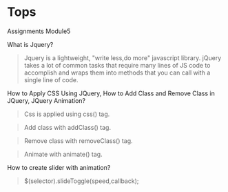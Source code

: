 # Tops
Assignments
Module5

What is Jquery?

>Jquery is a lightweight, "write less,do more" javascript library.
>jQuery takes a lot of common tasks that require many lines of JS code   to accomplish and wraps them into methods that you can call with a single line of code.


How to Apply CSS Using JQuery, How to Add Class and Remove Class in JQuery, JQuery Animation?  

>Css is applied using css() tag.

>Add class with addClass() tag.

>Remove class with removeClass() tag.

> Animate with animate() tag.

How to create slider with animation?  
>$(selector).slideToggle(speed,callback);
